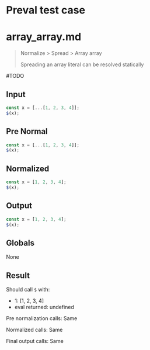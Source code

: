 # Preval test case

# array_array.md

> Normalize > Spread > Array array
>
> Spreading an array literal can be resolved statically

#TODO

## Input

`````js filename=intro
const x = [...[1, 2, 3, 4]];
$(x);
`````

## Pre Normal

`````js filename=intro
const x = [...[1, 2, 3, 4]];
$(x);
`````

## Normalized

`````js filename=intro
const x = [1, 2, 3, 4];
$(x);
`````

## Output

`````js filename=intro
const x = [1, 2, 3, 4];
$(x);
`````

## Globals

None

## Result

Should call `$` with:
 - 1: [1, 2, 3, 4]
 - eval returned: undefined

Pre normalization calls: Same

Normalized calls: Same

Final output calls: Same
